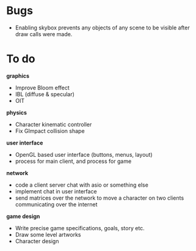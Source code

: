 # Bugs
* Enabling skybox prevents any objects of any scene to be visible after draw calls were made.

# To do
**graphics**
* Improve Bloom effect
* IBL (diffuse & specular)
* OIT

**physics**
* Character kinematic controller
* Fix GImpact collision shape

**user interface**
* OpenGL based user interface (buttons, menus, layout)
* process for main client, and process for game

**network**
* code a client server chat with asio or something else
* implement chat in user interface
* send matrices over the network to move a character on two clients communicating over the internet

**game design**
* Write precise game specifications, goals, story etc.
* Draw some level artworks
* Character design

